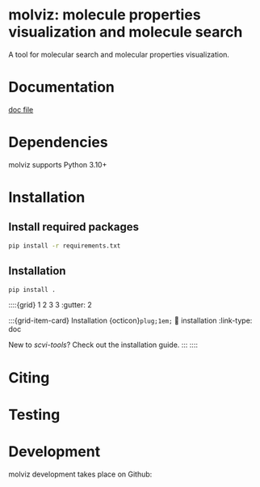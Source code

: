 # molviz: molecule properties visualization and molecule search

A tool for molecular search and molecular properties visualization.

# Documentation
[doc file](https://docs.google.com/document/d/1C8FFpWY4VVjxxAIPtNh1MFvgQMVLNWDrOx05MFR9BuM/edit)

# Dependencies
molviz supports Python 3.10+

# Installation

## Install required packages
```bash
pip install -r requirements.txt
```

## Installation
```bash
pip install .
```

::::{grid} 1 2 3 3
:gutter: 2

:::{grid-item-card} Installation {octicon}`plug;1em;`
:link: installation
:link-type: doc

New to _scvi-tools_? Check out the installation guide.
:::
::::

# Citing

# Testing

# Development
molviz development takes place on Github: [ ](https://github.com/abchotujnn1/molviz)
